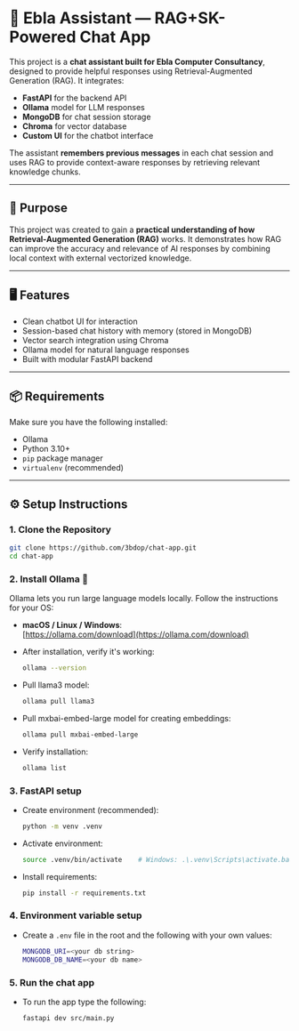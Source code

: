 # 🤖 Ebla Assistant — RAG+SK-Powered Chat App

This project is a **chat assistant built for Ebla Computer Consultancy**, designed to provide helpful responses using Retrieval-Augmented Generation (RAG). It integrates:

- **FastAPI** for the backend API
- **Ollama** model for LLM responses
- **MongoDB** for chat session storage
- **Chroma** for vector database
- **Custom UI** for the chatbot interface

The assistant **remembers previous messages** in each chat session and uses RAG to provide context-aware responses by retrieving relevant knowledge chunks.

---

## 🎯 Purpose

This project was created to gain a **practical understanding of how Retrieval-Augmented Generation (RAG)** works. It demonstrates how RAG can improve the accuracy and relevance of AI responses by combining local context with external vectorized knowledge.

---

## 🖥️ Features

- Clean chatbot UI for interaction
- Session-based chat history with memory (stored in MongoDB)
- Vector search integration using Chroma
- Ollama model for natural language responses
- Built with modular FastAPI backend

---

## 📦 Requirements

Make sure you have the following installed:

- Ollama
- Python 3.10+
- `pip` package manager
- `virtualenv` (recommended)

---

## ⚙️ Setup Instructions

### 1. Clone the Repository

```bash
git clone https://github.com/3bdop/chat-app.git
cd chat-app
```

### 2. Install Ollama 🦙

Ollama lets you run large language models locally. Follow the instructions for your OS:

- **macOS / Linux / Windows**:  
  [https://ollama.com/download](https://ollama.com/download)

- After installation, verify it's working:

  ```bash
  ollama --version
  ```

- Pull llama3 model:

  ```bash
  ollama pull llama3
  ```

- Pull mxbai-embed-large model for creating embeddings:

  ```bash
  ollama pull mxbai-embed-large
  ```

- Verify installation:

  ```bash
  ollama list
  ```

### 3. FastAPI setup

- Create environment (recommended):
  ```bash
  python -m venv .venv
  ```
- Activate environment:

  ```bash
  source .venv/bin/activate    # Windows: .\.venv\Scripts\activate.bat
  ```

- Install requirements:
  ```bash
  pip install -r requirements.txt
  ```

### 4. Environment variable setup

- Create a `.env` file in the root and the following with your own values:

  ```bash
  MONGODB_URI=<your db string>
  MONGODB_DB_NAME=<your db name>
  ```

### 5. Run the chat app

- To run the app type the following:
  ```bash
  fastapi dev src/main.py
  ```
